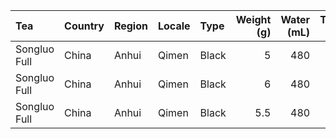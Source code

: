 | Tea | Country | Region | Locale | Type | Weight (g) | Water (mL) | Temp. (F) | Time | Result | 
| :--- | :--- | :--- | :--- | :--- | ---: |  ---: |  ---: |  ---: | :--- |
| Songluo Full | China | Anhui | Qimen | Black | 5 | 480 | 212 | 4:00 | Result | 
| Songluo Full | China | Anhui | Qimen | Black | 6 | 480 | 212 | 4:30 | Result |
| Songluo Full | China | Anhui | Qimen | Black | 5.5 | 480 | 212 | 3:30 | Result |
